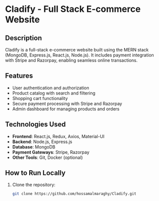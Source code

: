 # Cladify - Full Stack E-commerce Website

## Description
Cladify is a full-stack e-commerce website built using the MERN stack (MongoDB, Express.js, React.js, Node.js). It includes payment integration with Stripe and Razorpay, enabling seamless online transactions.

## Features
- User authentication and authorization
- Product catalog with search and filtering
- Shopping cart functionality
- Secure payment processing with Stripe and Razorpay
- Admin dashboard for managing products and orders

## Technologies Used
- **Frontend**: React.js, Redux, Axios, Material-UI
- **Backend**: Node.js, Express.js
- **Database**: MongoDB
- **Payment Gateways**: Stripe, Razorpay
- **Other Tools**: Git, Docker (optional)

## How to Run Locally
1. Clone the repository:
   ```bash
   git clone https://github.com/hossamalmaraghy/Cladify.git
